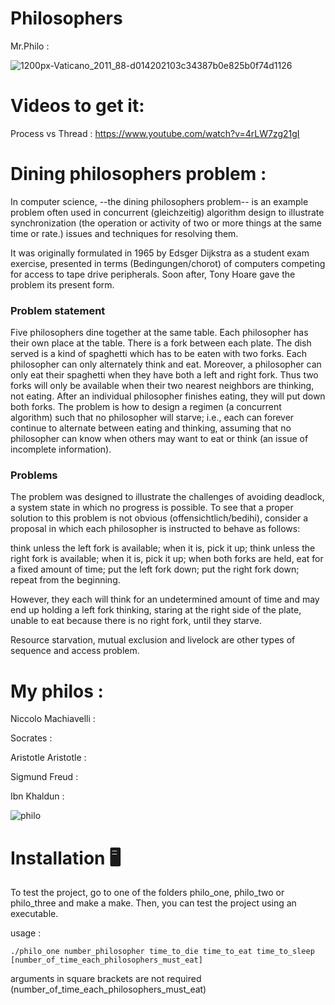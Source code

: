 # Philosophers

Mr.Philo : 

![1200px-Vaticano_2011_88-d014202103c34387b0e825b0f74d1126](https://user-images.githubusercontent.com/80540449/233755351-90e96403-419c-41a0-8b6e-a295fe84b387.jpg)


<h1>Videos to get it: </h1>

Process vs Thread : 
https://www.youtube.com/watch?v=4rLW7zg21gI

<h1>Dining philosophers problem :</h1>
In computer science, --the dining philosophers problem-- is an example problem often used in concurrent (gleichzeitig) algorithm design to illustrate synchronization (the operation or activity of two or more things at the same time or rate.) issues and techniques for resolving them.

It was originally formulated in 1965 by Edsger Dijkstra as a student exam exercise, presented in terms (Bedingungen/chorot) of computers competing for access to tape drive peripherals. Soon after, Tony Hoare gave the problem its present form.

<h3>Problem statement</h3>

Five philosophers dine together at the same table. Each philosopher has their own place at the table. There is a fork between each plate. The dish served is a kind of spaghetti which has to be eaten with two forks. Each philosopher can only alternately think and eat. Moreover, a philosopher can only eat their spaghetti when they have both a left and right fork. Thus two forks will only be available when their two nearest neighbors are thinking, not eating. After an individual philosopher finishes eating, they will put down both forks. The problem is how to design a regimen (a concurrent algorithm) such that no philosopher will starve; i.e., each can forever continue to alternate between eating and thinking, assuming that no philosopher can know when others may want to eat or think (an issue of incomplete information).

<h3>Problems</h3>

The problem was designed to illustrate the challenges of avoiding deadlock, a system state in which no progress is possible. To see that a proper solution to this problem is not obvious (offensichtlich/bedihi), consider a proposal in which each philosopher is instructed to behave as follows:

think unless the left fork is available; when it is, pick it up;
think unless the right fork is available; when it is, pick it up;
when both forks are held, eat for a fixed amount of time;
put the left fork down;
put the right fork down;
repeat from the beginning.

However, they each will think for an undetermined amount of time and may end up holding a left fork thinking, staring at the right side of the plate, unable to eat because there is no right fork, until they starve.

Resource starvation, mutual exclusion and livelock are other types of sequence and access problem. 
<h1>My philos : </h1> 

Niccolo Machiavelli :

Socrates :

Aristotle Aristotle :

Sigmund Freud :

Ibn Khaldun :

![philo](https://user-images.githubusercontent.com/80540449/235598793-c693052b-2c36-461d-834e-2a8b8166560c.jpg)

<h1>Installation 🖥 </h1>

To test the project, go to one of the folders philo_one, philo_two or philo_three and make a make. Then, you can test the project using an executable.

usage :

    ./philo_one number_philosopher time_to_die time_to_eat time_to_sleep [number_of_time_each_philosophers_must_eat] 
arguments in square brackets are not required (number_of_time_each_philosophers_must_eat)

